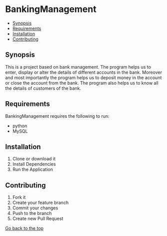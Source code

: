 <h1 id="BankingManagement">BankingManagement</h1>
<ul>
  <li><a href="#synopsis">Synopsis</a></li>
  <li><a href="#requirements">Requirements</a></li>
  <li><a href="#installation">Installation</a></li>
  <li><a href="#contributing">Contributing</a></li>
</ul>
<h2 id="synopsis">Synopsis</h2>
This is a project based on bank management. The program helps us to
enter, display or alter the details of different accounts in the bank.
Moreover and most importantly the program helps us to deposit money
in the account or close the account from the bank.
The program also helps us to know all the details of customers of the
bank.
<h2 id="requirements">Requirements</h2>
<p>BankingManagement requires the following to run:</p>
<ul>
  <li>python</li>
  <li>MySQL</li>
</ul>
<h2 id="installation">Installation</h2>
<ol>
  <li>Clone or download it</li>
  <li>Install Dependencies</li>
  <li>Run the Application</li>
</ol>
<h2 id="contributing">Contributing</h2>
<ol>
  <li>Fork it</li>
  <li>Create your feature branch</li>
  <li>Commit your changes</li>
  <li>Push to the branch</li>
  <li>Create new Pull Request</li>
</ol>
<a href="#BankingManagement">Go back to the top</a>
